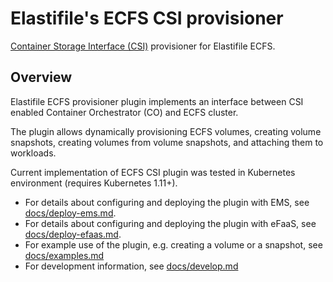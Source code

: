 # Elastifile's ECFS CSI provisioner

[Container Storage Interface (CSI)](https://github.com/container-storage-interface/) provisioner for Elastifile ECFS.

## Overview

Elastifile ECFS provisioner plugin implements an interface between CSI enabled Container Orchestrator (CO) and ECFS cluster.

The plugin allows dynamically provisioning ECFS volumes, creating volume snapshots, creating volumes from volume snapshots, and attaching them to workloads.

Current implementation of ECFS CSI plugin was tested in Kubernetes environment (requires Kubernetes 1.11+).

* For details about configuring and deploying the plugin with EMS, see [docs/deploy-ems.md](docs/deploy-ems.md).
* For details about configuring and deploying the plugin with eFaaS, see [docs/deploy-efaas.md](docs/deploy-efaas.md).
* For example use of the plugin, e.g. creating a volume or a snapshot, see [docs/examples.md](docs/examples.md)
* For development information, see [docs/develop.md](docs/develop.md)

